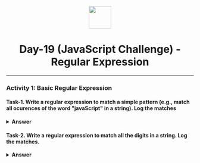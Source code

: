 <div align="center">
  <img height="60" src="https://img.icons8.com/color/344/javascript.png">
  <h1>Day-19 (JavaScript Challenge) - Regular Expression</h1>
</div>

---

### Activity 1: Basic Regular Expression

#### Task-1. Write a regular expression to match a simple pattern (e.g., match all ocurences of the word "javaScript" in a string). Log the matches

<details><summary><b>Answer</b></summary>
<p>

```javascript
const str = "javaScript is a versatile language. Many people love javaScript.";
const regex = /javaScript/g;
const matches = str.match(regex);

console.log(matches);

```

</p>
</details>

#### Task-2. Write a regular expression to match all the digits in a string. Log the matches.

<details><summary><b>Answer</b></summary>
<p>

```javascript
const str = "There are 123 apples, 456 bananas, and 789 oranges.";
const regex = /\d+/g;
const matches = str.match(regex);

console.log(matches);

```

</p>
</details>